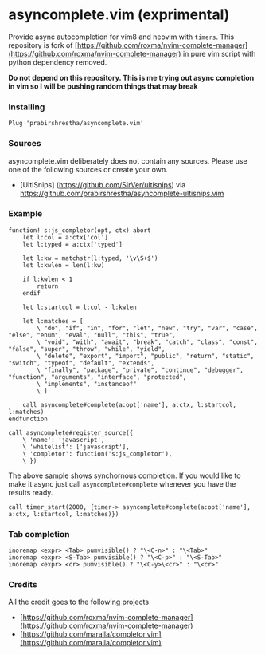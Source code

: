 asyncomplete.vim (exprimental)
==============================

Provide async autocompletion for vim8 and neovim with `timers`.
This repository is fork of [https://github.com/roxma/nvim-complete-manager](https://github.com/roxma/nvim-complete-manager)
in pure vim script with python dependency removed.

**Do not depend on this repository. This is me trying out async completion in vim so I will be pushing random things that may break**

### Installing

```viml
Plug 'prabirshrestha/asyncomplete.vim'
```

### Sources

asyncomplete.vim deliberately does not contain any sources. Please use one of the following sources or create your own.

* [UltiSnips] (https://github.com/SirVer/ultisnips) via https://github.com/prabirshrestha/asyncomplete-ultisnips.vim

### Example

```vim
function! s:js_completor(opt, ctx) abort
    let l:col = a:ctx['col']
    let l:typed = a:ctx['typed']

    let l:kw = matchstr(l:typed, '\v\S+$')
    let l:kwlen = len(l:kw)

    if l:kwlen < 1
        return
    endif

    let l:startcol = l:col - l:kwlen

    let l:matches = [
        \ "do", "if", "in", "for", "let", "new", "try", "var", "case", "else", "enum", "eval", "null", "this", "true",
        \ "void", "with", "await", "break", "catch", "class", "const", "false", "super", "throw", "while", "yield",
        \ "delete", "export", "import", "public", "return", "static", "switch", "typeof", "default", "extends",
        \ "finally", "package", "private", "continue", "debugger", "function", "arguments", "interface", "protected",
        \ "implements", "instanceof"
        \ ]

    call asyncomplete#complete(a:opt['name'], a:ctx, l:startcol, l:matches)
endfunction

call asyncomplete#register_source({
    \ 'name': 'javascript',
    \ 'whitelist': ['javascript'],
    \ 'completor': function('s:js_completor'),
    \ })
```

The above sample shows synchornous completion. If you would like to make it async just call `asyncomplete#complete` whenever you have the results ready.


```vim
call timer_start(2000, {timer-> asyncomplete#complete(a:opt['name'], a:ctx, l:startcol, l:matches)})
```

### Tab completion

```vim
inoremap <expr> <Tab> pumvisible() ? "\<C-n>" : "\<Tab>"
inoremap <expr> <S-Tab> pumvisible() ? "\<C-p>" : "\<S-Tab>"
inoremap <expr> <cr> pumvisible() ? "\<C-y>\<cr>" : "\<cr>"
```

### Credits
All the credit goes to the following projects
* [https://github.com/roxma/nvim-complete-manager](https://github.com/roxma/nvim-complete-manager)
* [https://github.com/maralla/completor.vim](https://github.com/maralla/completor.vim)
